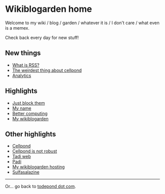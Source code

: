 # Wikiblogarden home

Welcome to my wiki / blog / garden / whatever it is / I don't care / what even is a memex.

Check back every day for new stuff!

## New things

- [What is RSS?](./social-media/what-is-rss)
- [The weirdest thing about cellpond](./cellpond/the-weirdest-thing)
- [Analytics](./social-media/analytics)

## Highlights

- [Just block them](./social-media/just-block-them)
- [My name](./my-name)
- [Better computing](./better-computing)
- [My wikiblogarden](./my-wikiblogarden)

## Other highlights

- [Cellpond](./cellpond)
- [Cellpond is not robust](./cellpond/is-not-robust)
- [Tadi web](./tadi-web)
- [Padi](./tadi-web/padi)
- [My wikiblogarden hosting](./my-wikiblogarden/hosting)
- [Sulfasalazine](./health/sulfasalazine)

<hr>

Or... go back to [todepond dot com](/).
